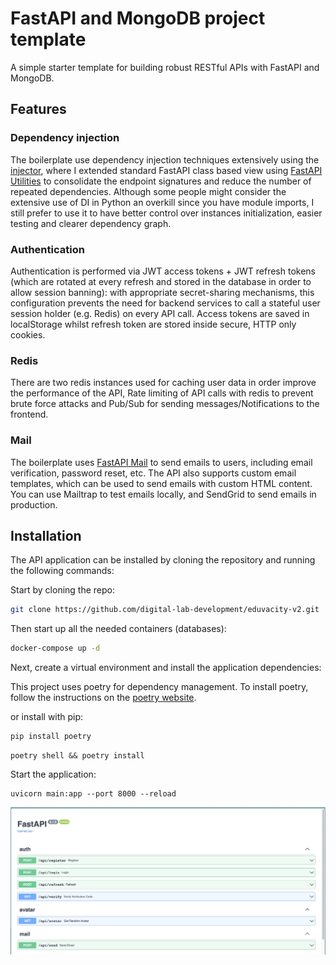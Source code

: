 # FastAPI and MongoDB project template

A simple starter template for building robust RESTful APIs with FastAPI and MongoDB.


## Features

### Dependency injection

The boilerplate use dependency injection techniques extensively using the [injector](https://pypi.org/project/injector/), where I extended standard FastAPI class based view using [FastAPI Utilities](https://fastapi-utils.davidmontague.xyz/user-guide/class-based-views/#the-cbv-decorator) to consolidate the endpoint signatures and reduce the number of repeated dependencies. Although some people might consider the extensive use of DI in Python an overkill since you have module imports, I still prefer to use it to have better control over instances initialization, easier testing and clearer dependency graph.

### Authentication

Authentication is performed via JWT access tokens + JWT refresh tokens (which are rotated at every refresh and stored in the database in order to allow session banning): with appropriate secret-sharing mechanisms, this configuration prevents the need for backend services to call a stateful user session holder (e.g. Redis) on every API call.
Access tokens are saved in localStorage whilst refresh token are stored inside secure, HTTP only cookies.

### Redis

There are two redis instances used for caching user data in order improve the performance of the API, Rate limiting of API calls with redis to prevent brute force attacks and Pub/Sub for sending messages/Notifications to the frontend.

### Mail

The boilerplate uses [FastAPI Mail](https://sabuhish.github.io/fastapi-mail/) to send emails to users, including email verification, password reset, etc.
The API also supports custom email templates, which can be used to send emails with custom HTML content. You can use Mailtrap to test emails locally, and SendGrid to send emails in production.

## Installation

The API application can be installed by cloning the repository and running the following commands:


Start by cloning the repo:

```bash
git clone https://github.com/digital-lab-development/eduvacity-v2.git
```

Then start up all the needed containers (databases):

```bash
docker-compose up -d
```



Next, create a virtual environment and install the application dependencies:

This project uses poetry for dependency management. To install poetry, follow the instructions on the [poetry website](https://python-poetry.org/docs/#installation).

or install with pip:

```bash
pip install poetry
```

```console
poetry shell && poetry install
```



Start the application:

```console
uvicorn main:app --port 8000 --reload
```


![Project structure](api.png)